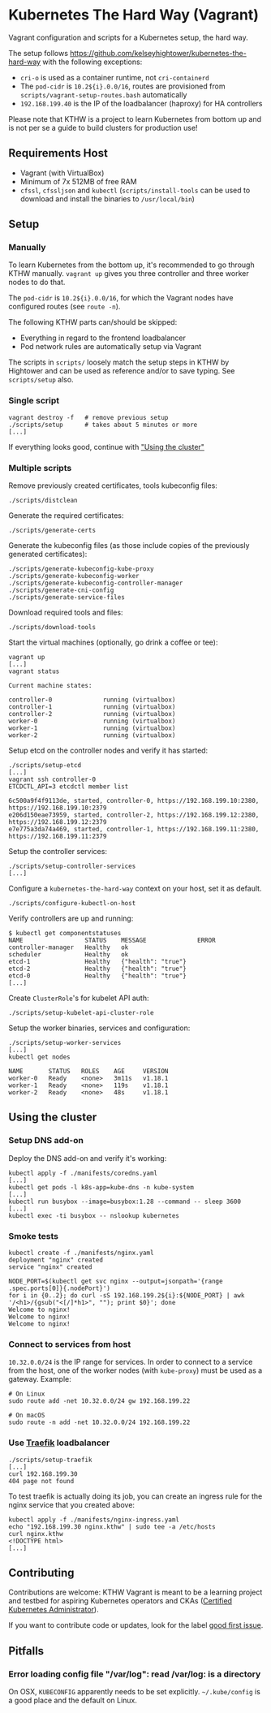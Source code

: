 # Kubernetes The Hard Way (Vagrant)

Vagrant configuration and scripts for a Kubernetes setup, the hard way.

The setup follows https://github.com/kelseyhightower/kubernetes-the-hard-way
with the following exceptions:

* `cri-o` is used as a container runtime, not `cri-containerd`
* The `pod-cidr` is `10.2${i}.0.0/16`, routes are provisioned from
  `scripts/vagrant-setup-routes.bash` automatically
* `192.168.199.40` is the IP of the loadbalancer (haproxy) for HA controllers

Please note that KTHW is a project to learn Kubernetes from bottom up
and is not per se a guide to build clusters for production use!

## Requirements Host

* Vagrant (with VirtualBox)
* Minimum of 7x 512MB of free RAM
* `cfssl`, `cfssljson` and `kubectl` (`scripts/install-tools` can be
  used to download and install the binaries to `/usr/local/bin`)

## Setup

### Manually

To learn Kubernetes from the bottom up, it's recommended to go through
KTHW manually. `vagrant up` gives you three controller and three worker
nodes to do that.

The `pod-cidr` is `10.2${i}.0.0/16`, for which the Vagrant nodes have
configured routes (see `route -n`).

The following KTHW parts can/should be skipped:

* Everything in regard to the frontend loadbalancer
* Pod network rules are automatically setup via Vagrant

The scripts in `scripts/` loosely match the setup steps in KTHW by
Hightower and can be used as reference and/or to save typing. See
`scripts/setup` also.

### Single script

```
vagrant destroy -f   # remove previous setup
./scripts/setup      # takes about 5 minutes or more
[...]
```

If everything looks good, continue with ["Using the cluster"](#using-the-cluster)

### Multiple scripts

Remove previously created certificates, tools kubeconfig files:

```
./scripts/distclean
```

Generate the required certificates:

```
./scripts/generate-certs
```

Generate the kubeconfig files (as those include copies of the previously
generated certificates):

```
./scripts/generate-kubeconfig-kube-proxy
./scripts/generate-kubeconfig-worker
./scripts/generate-kubeconfig-controller-manager
./scripts/generate-cni-config
./scripts/generate-service-files
```

Download required tools and files:

```
./scripts/download-tools
```

Start the virtual machines (optionally, go drink a coffee or tee):

```
vagrant up
[...]
vagrant status

Current machine states:

controller-0              running (virtualbox)
controller-1              running (virtualbox)
controller-2              running (virtualbox)
worker-0                  running (virtualbox)
worker-1                  running (virtualbox)
worker-2                  running (virtualbox)
```

Setup etcd on the controller nodes and verify it has started:

```
./scripts/setup-etcd
[...]
vagrant ssh controller-0
ETCDCTL_API=3 etcdctl member list

6c500a9f4f9113de, started, controller-0, https://192.168.199.10:2380, https://192.168.199.10:2379
e206d150eae73959, started, controller-2, https://192.168.199.12:2380, https://192.168.199.12:2379
e7e775a3da74a469, started, controller-1, https://192.168.199.11:2380, https://192.168.199.11:2379
```

Setup the controller services:

```
./scripts/setup-controller-services
[...]
```

Configure a `kubernetes-the-hard-way` context on your host, set it as
default.

```
./scripts/configure-kubectl-on-host
```

Verify controllers are up and running:

```console
$ kubectl get componentstatuses
NAME                 STATUS    MESSAGE              ERROR
controller-manager   Healthy   ok
scheduler            Healthy   ok
etcd-1               Healthy   {"health": "true"}
etcd-2               Healthy   {"health": "true"}
etcd-0               Healthy   {"health": "true"}
[...]
```


Create `ClusterRole`'s for kubelet API auth:

```
./scripts/setup-kubelet-api-cluster-role
```

Setup the worker binaries, services and configuration:

```
./scripts/setup-worker-services
[...]
kubectl get nodes

NAME       STATUS   ROLES    AGE     VERSION
worker-0   Ready    <none>   3m11s   v1.18.1
worker-1   Ready    <none>   119s    v1.18.1
worker-2   Ready    <none>   48s     v1.18.1

```

## Using the cluster

### Setup DNS add-on

Deploy the DNS add-on and verify it's working:

```
kubectl apply -f ./manifests/coredns.yaml
[...]
kubectl get pods -l k8s-app=kube-dns -n kube-system
[...]
kubectl run busybox --image=busybox:1.28 --command -- sleep 3600
[...]
kubectl exec -ti busybox -- nslookup kubernetes
```

### Smoke tests

```
kubectl create -f ./manifests/nginx.yaml
deployment "nginx" created
service "nginx" created

NODE_PORT=$(kubectl get svc nginx --output=jsonpath='{range .spec.ports[0]}{.nodePort}')
for i in {0..2}; do curl -sS 192.168.199.2${i}:${NODE_PORT} | awk '/<h1>/{gsub("<[/]*h1>", ""); print $0}'; done
Welcome to nginx!
Welcome to nginx!
Welcome to nginx!
```

### Connect to services from host

`10.32.0.0/24` is the IP range for services. In order to connect to a service
from the host, one of the worker nodes (with `kube-proxy`) must be used as a
gateway. Example:


```
# On Linux
sudo route add -net 10.32.0.0/24 gw 192.168.199.22

# On macOS
sudo route -n add -net 10.32.0.0/24 192.168.199.22
```

### Use [Traefik](https://traefik.io/) loadbalancer

```
./scripts/setup-traefik
[...]
curl 192.168.199.30
404 page not found
```

To test traefik is actually doing its job, you can create an ingress rule
for the nginx service that you created above:

```
kubectl apply -f ./manifests/nginx-ingress.yaml
echo "192.168.199.30 nginx.kthw" | sudo tee -a /etc/hosts
curl nginx.kthw
<!DOCTYPE html>
[...]
```

## Contributing

Contributions are welcome: KTHW Vagrant is meant to be a learning
project and testbed for aspiring Kubernetes operators and CKAs
([Certified Kubernetes Administrator](https://www.cncf.io/certification/cka/)).

If you want to contribute code or updates, look for the label
[good first issue](https://github.com/kinvolk/kubernetes-the-hard-way-vagrant/issues?q=is%3Aopen+is%3Aissue+label%3A%22good+first+issue%22).

## Pitfalls

### Error loading config file "/var/log": read /var/log: is a directory

On OSX, `KUBECONFIG` apparently needs to be set explicitly. `~/.kube/config`
is a good place and the default on Linux.
